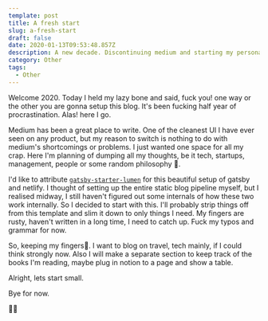 ```yaml
---
template: post
title: A fresh start
slug: a-fresh-start
draft: false
date: 2020-01-13T09:53:48.857Z
description: A new decade. Discontinuing medium and starting my personal blog.
category: Other
tags:
  - Other
---
```

Welcome 2020. Today I held my lazy bone and said, fuck you! one way or the other you are gonna setup this blog. It's been fucking half year of procrastination. Alas! here I go. 

Medium has been a great place to write. One of the cleanest UI I have ever seen on any product, but my reason to switch is nothing to do with medium's shortcomings or problems. I just wanted one space for all my crap. Here I'm planning of dumping all my thoughts, be it tech, startups, management, people or some random philosophy 🙊. 

I'd like to attribute [`gatsby-starter-lumen`](https://github.com/alxshelepenok/gatsby-starter-lumen) for this beautiful setup of gatsby and netlify. I thought of setting up the entire static blog pipeline myself, but I realised midway, I still haven't figured out some internals of how these two work internally. So I decided to start with this. I'll probably strip things off from this template and slim it down to only things I need. My fingers are rusty, haven't written in a long time, I need to catch up. Fuck my typos and grammar for now.

So, keeping my fingers🤞. I want to blog on travel, tech  mainly, if I could think strongly now. Also I will make a separate section to keep track of the books I'm reading, maybe plug in notion to a page and show a table.

Alright, lets start small.

Bye for now.

👋🏻
